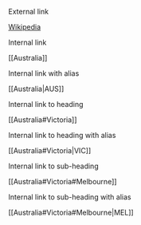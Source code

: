 External link

[Wikipedia](https://wikipedia.org/)

Internal link

[[Australia]]

Internal link with alias

[[Australia|AUS]]

Internal link to heading

[[Australia#Victoria]]

Internal link to heading with alias

[[Australia#Victoria|VIC]]

Internal link to sub-heading

[[Australia#Victoria#Melbourne]]

Internal link to sub-heading with alias

[[Australia#Victoria#Melbourne|MEL]]
